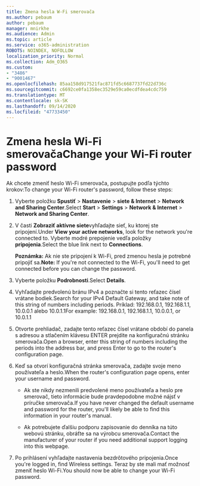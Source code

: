 ```yaml
---
title: Zmena hesla W-Fi smerovača
ms.author: pebaum
author: pebaum
manager: mnirkhe
ms.audience: Admin
ms.topic: article
ms.service: o365-administration
ROBOTS: NOINDEX, NOFOLLOW
localization_priority: Normal
ms.collection: Adm_O365
ms.custom:
- "3486"
- "9001467"
ms.openlocfilehash: 85aa158d917521fac871fd5c6687737fd22d736c
ms.sourcegitcommit: c6692ce0fa1358ec3529e59ca0ecdfdea4cdc759
ms.translationtype: MT
ms.contentlocale: sk-SK
ms.lasthandoff: 09/14/2020
ms.locfileid: "47733450"
---
```

# <a name="change-your-wi-fi-router-password"></a><span data-ttu-id="04c04-102">Zmena hesla Wi-Fi smerovača</span><span class="sxs-lookup"><span data-stu-id="04c04-102">Change your Wi-Fi router password</span></span>

<span data-ttu-id="04c04-103">Ak chcete zmeniť heslo Wi-Fi smerovača, postupujte podľa týchto krokov:</span><span class="sxs-lookup"><span data-stu-id="04c04-103">To change your Wi-Fi router's password, follow these steps:</span></span>

1. <span data-ttu-id="04c04-104">Vyberte položku **Spustiť**  >  **Nastavenie**  >  **siete & Internet**  >  **Network and Sharing Center**.</span><span class="sxs-lookup"><span data-stu-id="04c04-104">Select **Start** > **Settings** > **Network & Internet** > **Network and Sharing Center**.</span></span>

2. <span data-ttu-id="04c04-105">V časti **Zobraziť aktívne siete**vyhľadajte sieť, ku ktorej ste pripojení.</span><span class="sxs-lookup"><span data-stu-id="04c04-105">Under **View your active networks**, look for the network you're connected to.</span></span> <span data-ttu-id="04c04-106">Vyberte modré prepojenie vedľa položky **pripojenia**.</span><span class="sxs-lookup"><span data-stu-id="04c04-106">Select the blue link next to **Connections**.</span></span><br>

   <span data-ttu-id="04c04-107">**Poznámka:** Ak nie ste pripojení k Wi-Fi, pred zmenou hesla je potrebné pripojiť sa.</span><span class="sxs-lookup"><span data-stu-id="04c04-107">**Note:** If you're not connected to the Wi-Fi, you'll need to get connected before you can change the password.</span></span>

3. <span data-ttu-id="04c04-108">Vyberte položku **Podrobnosti**.</span><span class="sxs-lookup"><span data-stu-id="04c04-108">Select **Details**.</span></span>

4. <span data-ttu-id="04c04-109">Vyhľadajte predvolenú bránu IPv4 a poznačte si tento reťazec čísel vrátane bodiek.</span><span class="sxs-lookup"><span data-stu-id="04c04-109">Search for your IPv4 Default Gateway, and take note of this string of numbers including periods.</span></span> <span data-ttu-id="04c04-110">Príklad: 192.168.0.1, 192.168.1.1, 10.0.0.1 alebo 10.0.1.1</span><span class="sxs-lookup"><span data-stu-id="04c04-110">For example: 192.168.0.1, 192.168.1.1, 10.0.0.1, or 10.0.1.1</span></span>

5. <span data-ttu-id="04c04-111">Otvorte prehliadač, zadajte tento reťazec čísel vrátane období do panela s adresou a stlačením klávesu ENTER prejdite na konfiguračnú stránku smerovača.</span><span class="sxs-lookup"><span data-stu-id="04c04-111">Open a browser, enter this string of numbers including the periods into the address bar, and press Enter to go to the router's configuration page.</span></span>

6. <span data-ttu-id="04c04-112">Keď sa otvorí konfiguračná stránka smerovača, zadajte svoje meno používateľa a heslo.</span><span class="sxs-lookup"><span data-stu-id="04c04-112">When the router's configuration page opens, enter your username and password.</span></span><br>
   - <span data-ttu-id="04c04-113">Ak ste nikdy nezmenili predvolené meno používateľa a heslo pre smerovač, tieto informácie bude pravdepodobne možné nájsť v príručke smerovača.</span><span class="sxs-lookup"><span data-stu-id="04c04-113">If you have never changed the default username and password for the router, you'll likely be able to find this information in your router's manual.</span></span>

   - <span data-ttu-id="04c04-114">Ak potrebujete ďalšiu podporu zapisovanie do denníka na túto webovú stránku, obráťte sa na výrobcu smerovača.</span><span class="sxs-lookup"><span data-stu-id="04c04-114">Contact the manufacturer of your router if you need additional support logging into this webpage.</span></span>

7. <span data-ttu-id="04c04-115">Po prihlásení vyhľadajte nastavenia bezdrôtového pripojenia.</span><span class="sxs-lookup"><span data-stu-id="04c04-115">Once you're logged in, find Wireless settings.</span></span> <span data-ttu-id="04c04-116">Teraz by ste mali mať možnosť zmeniť heslo Wi-Fi.</span><span class="sxs-lookup"><span data-stu-id="04c04-116">You should now be able to change your Wi-Fi password.</span></span>
